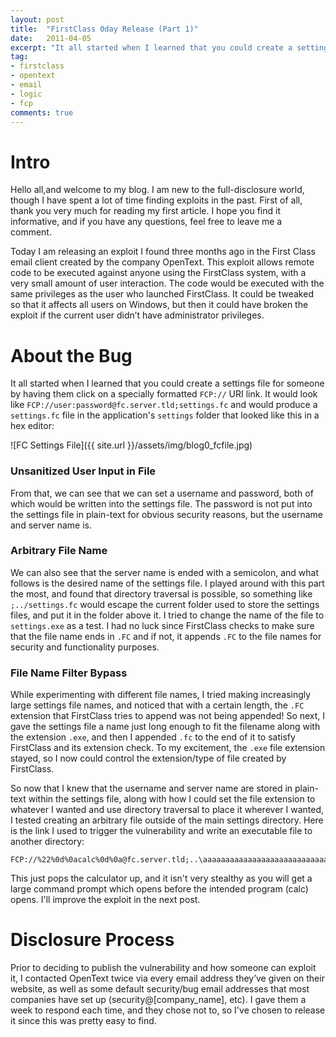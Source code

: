 ```yaml
---
layout: post
title:  "FirstClass 0day Release (Part 1)"
date:   2011-04-05
excerpt: "It all started when I learned that you could create a settings file for someone by having them click on a specially formatted FCP:// URI link."
tag:
- firstclass
- opentext
- email
- logic
- fcp
comments: true
---
```

# Intro
Hello all,and welcome to my blog.  I am new to the full-disclosure world, though I have spent a lot of time finding exploits in the past.  First of all, thank you very much for reading my first article. I hope you find it informative, and if you have any questions, feel free to leave me a comment.

Today I am releasing an exploit I found three months ago in the First Class email client created by the company OpenText.  This exploit allows remote code to be executed against anyone using the FirstClass system, with a very small amount of user interaction.  The code would be executed with the same privileges as the user who launched FirstClass.  It could be tweaked so that it affects all users on Windows, but then it could have broken the exploit if the current user didn’t have administrator privileges.

# About the Bug
It all started when I learned that you could create a settings file for someone by having them click on a specially formatted `FCP://` URI link.  It would look like `FCP://user:password@fc.server.tld;settings.fc` and would produce a `settings.fc` file in the application's `settings` folder that looked like this in a hex editor:

![FC Settings File]({{ site.url }}/assets/img/blog0_fcfile.jpg)

### Unsanitized User Input in File
From that, we can see that we can set a username and password, both of which would be written into the settings file.  The password is not put into the settings file in plain-text for obvious security reasons, but the username and server name is.

### Arbitrary File Name
We can also see that the server name is ended with a semicolon, and what follows is the desired name of the settings file.  I played around with this part the most, and found that directory traversal is possible, so something like `;../settings.fc` would escape the current folder used to store the settings files, and put it in the folder above it.  I tried to change the name of the file to `settings.exe` as a test.  I had no luck since FirstClass checks to make sure that the file name ends in `.FC` and if not, it appends `.FC` to the file names for security and functionality purposes.

### File Name Filter Bypass
While experimenting with different file names, I tried making increasingly large settings file names, and noticed that with a certain length, the `.FC` extension that FirstClass tries to append was not being appended!  So next, I gave the settings file a name just long enough to fit the filename along with the extension `.exe`, and then I appended `.fc` to the end of it to satisfy FirstClass and its extension check.  To my excitement, the `.exe` file extension stayed, so I now could control the extension/type of file created by FirstClass.

So now that I knew that the username and server name are stored in plain-text within the settings file, along with how I could set the file extension to whatever I wanted and use directory traversal to place it wherever I wanted, I tested creating an arbitrary file outside of the main settings directory.  Here is the link I used to trigger the vulnerability and write an executable file to another directory:

```
FCP://%22%0d%0acalc%0d%0a@fc.server.tld;..\aaaaaaaaaaaaaaaaaaaaaaaaaaaaaaaaaaaaaaaaaaaaaaaaaaaaaaaa.bat
```

This just pops the calculator up, and it isn't very stealthy as you will get a large command prompt which opens before the intended program (calc) opens.  I'll improve the exploit in the next post.

# Disclosure Process
Prior to deciding to publish the vulnerability and how someone can exploit it, I contacted OpenText twice via every email address they’ve given on their website, as well as some default security/bug email addresses that most companies have set up (security@[company_name], etc).  I gave them a week to respond each time, and they chose not to, so I've chosen to release it since this was pretty easy to find.
